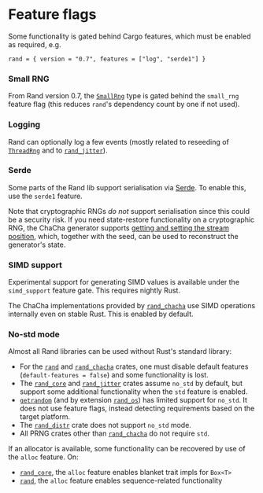# Feature flags

Some functionality is gated behind Cargo features, which must be enabled as
required, e.g.

```
rand = { version = "0.7", features = ["log", "serde1"] }
```

### Small RNG

From Rand version 0.7, the [`SmallRng`] type is gated behind the `small_rng`
feature flag (this reduces `rand`'s dependency count by one if not used).

### Logging

Rand can optionally log a few events (mostly related to reseeding of
[`ThreadRng`] and to [`rand_jitter`]).

### Serde

Some parts of the Rand lib support serialisation via [Serde](https://serde.rs/).
To enable this, use the `serde1` feature.

Note that cryptographic RNGs *do not* support serialisation since this could be
a security risk. If you need state-restore functionality on a cryptographic RNG,
the ChaCha generator supports [getting and setting the stream position](https://rust-random.github.io/rand/rand_chacha/struct.ChaCha20Rng.html#method.get_word_pos),
which, together with the seed, can be used to reconstruct the generator's state.

### SIMD support

Experimental support for generating SIMD values is available under the
`simd_support` feature gate. This requires nightly Rust.

The ChaCha implementations provided by [`rand_chacha`] use SIMD operations
internally even on stable Rust. This is enabled by default.

### No-std mode

Almost all Rand libraries can be used without Rust's standard library:

-   For the [`rand`] and [`rand_chacha`] crates, one must disable default features
    (`default-features = false`) and some functionality is lost.
-   The [`rand_core`] and [`rand_jitter`] crates assume `no_std` by default, but
    support some additional functionality when the `std` feature is enabled.
-   [`getrandom`] (and by extension [`rand_os`]) has limited support for `no_std`.
    It does not use feature flags, instead detecting requirements based on the target platform.
-   The [`rand_distr`] crate does not support `no_std` mode.
-   All PRNG crates other than [`rand_chacha`] do not require `std`.

If an allocator is available, some functionality can be recovered by use of the
`alloc` feature. On:

-   [`rand_core`], the `alloc` feature enables blanket trait impls for `Box<T>`
-   [`rand`], the `alloc` feature enables sequence-related functionality


[`SmallRng`]: https://rust-random.github.io/rand/rand/rngs/struct.SmallRng.html
[`ThreadRng`]: https://rust-random.github.io/rand/rand/rngs/struct.ThreadRng.html
[`rand_jitter`]: https://rust-random.github.io/rand/rand_jitter/index.html
[`rand_chacha`]: https://rust-random.github.io/rand/rand_chacha/index.html
[`rand_core`]: https://rust-random.github.io/rand/rand_core/index.html
[`rand`]: https://rust-random.github.io/rand/rand/index.html
[`rand_distr`]: https://rust-random.github.io/rand/rand_distr/index.html
[`getrandom`]: https://docs.rs/getrandom/
[`rand_os`]: https://rust-random.github.io/rand/rand_os/index.html
